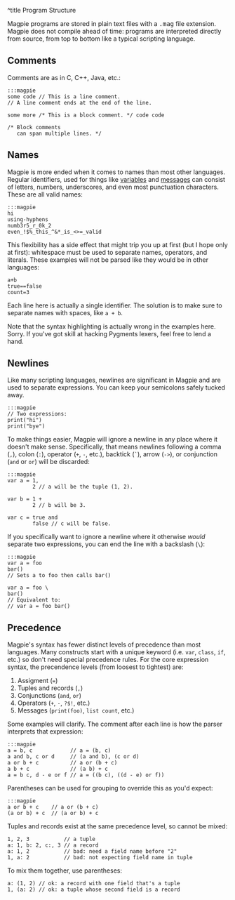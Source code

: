 ^title Program Structure

Magpie programs are stored in plain text files with a <tt>.mag</tt> file extension. Magpie does not compile ahead of time: programs are interpreted directly from source, from top to bottom like a typical scripting language.

## Comments

Comments are as in C, C++, Java, etc.:

    :::magpie
    some code // This is a line comment.
    // A line comment ends at the end of the line.

    some more /* This is a block comment. */ code code

    /* Block comments
       can span multiple lines. */

## Names

Magpie is more ended when it comes to names than most other languages. Regular identifiers, used for things like [variables](expressions/variables.html) and [messages](expressions/messages.html) can consist of letters, numbers, underscores, and even most punctuation characters. These are all valid names:

    :::magpie
    hi
    using-hyphens
    numb3r5_r_0k_2
    even_!$%_this_^&*_is_<>=_valid

This flexibility has a side effect that might trip you up at first (but I
hope only at first): whitespace must be used to separate names, operators, and
literals. These examples will not be parsed like they would be in other
languages:

    a+b
    true==false
    count=3

Each line here is actually a single identifier. The solution is to make sure to
separate names with spaces, like `a + b`.

<p class="future">Note that the syntax highlighting is actually wrong in the examples here. Sorry. If you've got skill at hacking Pygments lexers, feel free to lend a hand.</p>

## Newlines

Like many scripting languages, newlines are significant in Magpie and are used to separate expressions. You can keep your semicolons safely tucked away.

    :::magpie
    // Two expressions:
    print("hi")
    print("bye")

To make things easier, Magpie will ignore a newline in any place where it
doesn't make sense. Specifically, that means newlines following a comma (`,`),
colon (`:`), operator (`+`, `-`, etc.), backtick (<code>\`</code>), arrow (`->`), or conjunction (`and` or `or`) will be discarded:

    :::magpie
    var a = 1,
            2 // a will be the tuple (1, 2).

    var b = 1 +
            2 // b will be 3.

    var c = true and
            false // c will be false.

If you specifically want to ignore a newline where it otherwise *would* separate two expressions, you can end the line with a backslash (`\`):

    :::magpie
    var a = foo
    bar()
    // Sets a to foo then calls bar()

    var a = foo \
    bar()
    // Equivalent to:
    // var a = foo bar()

## Precedence

Magpie's syntax has fewer distinct levels of precedence than most languages. Many constructs start with a unique keyword (i.e. `var`, `class`, `if`, etc.) so don't need special precedence rules. For the core expression syntax, the precendence levels (from loosest to tightest) are:

1. Assigment (`=`)
2. Tuples and records (`,`)
3. Conjunctions (`and`, `or`)
4. Operators (`+`, `-`, `?$!`, etc.)
5. Messages (`print(foo)`, `list count`, etc.)

Some examples will clarify. The comment after each line is how the parser interprets that expression:

    :::magpie
    a = b, c            // a = (b, c)
    a and b, c or d     // (a and b), (c or d)
    a or b + c          // a or (b + c)
    a b + c             // (a b) + c
    a = b c, d - e or f // a = ((b c), ((d - e) or f))

Parentheses can be used for grouping to override this as you'd expect:

    :::magpie
    a or b + c    // a or (b + c)
    (a or b) + c  // (a or b) + c

Tuples and records exist at the same precedence level, so cannot be mixed:

    1, 2, 3           // a tuple
    a: 1, b: 2, c:, 3 // a record
    a: 1, 2           // bad: need a field name before "2"
    1, a: 2           // bad: not expecting field name in tuple

To mix them together, use parentheses:

    a: (1, 2) // ok: a record with one field that's a tuple
    1, (a: 2) // ok: a tuple whose second field is a record
